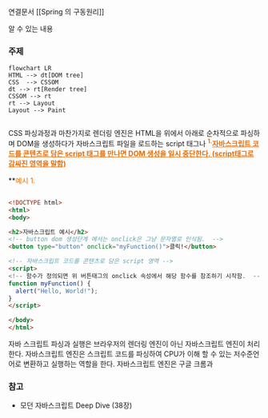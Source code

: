 연결문서
[[Spring 의 구동원리]]

알 수 있는 내용 



### 주제

```mermaid
flowchart LR
HTML --> dt[DOM tree]
CSS  --> CSSOM 
dt --> rt[Render tree]
CSSOM --> rt
rt --> Layout 
Layout --> Paint


```

CSS 파싱과정과 마찬가지로 렌더링 엔진은 HTML을 위에서 아래로 순차적으로 파싱하며 DOM을 생성하다가 자바스크립트 파일을 로드하는 script 태그나 <font color="#e36c09"><strong><sup>1.</sup><u>자바스크립트 코드를 콘텐츠로 담은 script 태그를 만나면 DOM 생성을 일시 중단한다. (script태그로 감싸진 영역을 말함)</u></strong></font>

**<font color="#e36c09">예시 1.</font> 
```html

<!DOCTYPE html>
<html>
<body>

<h2>자바스크립트 예시</h2>
<!-- button dom 생성단계 에서는 onclick은 그냥 문자열로 인식됨.  -->
<button type="button" onclick="myFunction()">클릭!</button>

<!-- 자바스크립트 코드를 콘텐츠로 담은 script 영역 -->
<script> 
<!-- 함수가 정의되면 위 버튼태그의 onclick 속성에서 해당 함수를 참조하기 시작함.  -->
function myFunction() {
  alert("Hello, World!");
}
</script>

</body>
</html>

```

자바 스크립트 파싱과 실행은 브라우저의 렌더링 엔진이 아닌 자바스크립트 엔진이 처리한다. 
자바스크립트 엔진은 스크립트 코드를 파싱하여 CPU가 이해 할 수 있는 저수준언어로  변환하고 실행하는 역할을 한다. 자바스크립트 엔진은 구글 크롬과


### 참고
* 모던 자바스크립트 Deep Dive (38장)

